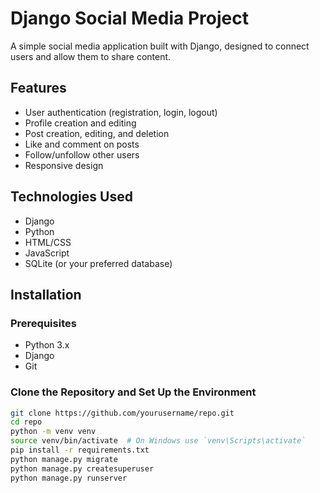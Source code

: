 # Django Social Media Project

A simple social media application built with Django, designed to connect users and allow them to share content.

## Features

- User authentication (registration, login, logout)
- Profile creation and editing
- Post creation, editing, and deletion
- Like and comment on posts
- Follow/unfollow other users
- Responsive design

## Technologies Used

- Django
- Python
- HTML/CSS
- JavaScript
- SQLite (or your preferred database)

## Installation

### Prerequisites

- Python 3.x
- Django
- Git

### Clone the Repository and Set Up the Environment

```bash
git clone https://github.com/yourusername/repo.git
cd repo
python -m venv venv
source venv/bin/activate  # On Windows use `venv\Scripts\activate`
pip install -r requirements.txt
python manage.py migrate
python manage.py createsuperuser
python manage.py runserver

